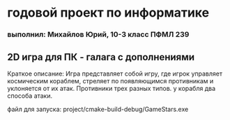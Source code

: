 # годовой проект по информатике


### выполнил: Михайлов Юрий, 10-3 класс ПФМЛ 239


## 2D игра для ПК - галага с дополнениями
Краткое описание:
 Игра представляет собой игру, где игрок управляет космическим кораблем, стреляет по появляющимся противникам и уклоняется от их атак. Противники трех разных типов. у корабля два способа атаки.

файл для запуска: project/cmake-build-debug/GameStars.exe
